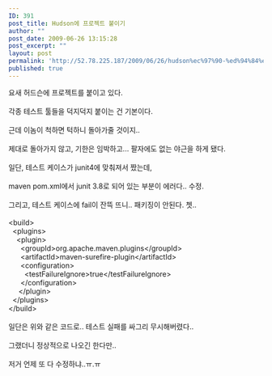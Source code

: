 ```yaml
---
ID: 391
post_title: Hudson에 프로젝트 붙이기
author: ""
post_date: 2009-06-26 13:15:28
post_excerpt: ""
layout: post
permalink: 'http://52.78.225.187/2009/06/26/hudson%ec%97%90-%ed%94%84%eb%a1%9c%ec%a0%9d%ed%8a%b8-%eb%b6%99%ec%9d%b4%ea%b8%b0/'
published: true
---
```

요새 허드슨에 프로젝트를 붙이고 있다.<BR><BR>각종 테스트 툴들을 덕지덕지 붙이는 건 기본이다.<BR><BR>근데 이놈이 척하면 턱하니 돌아가줄 것이지..<BR><BR>제대로 돌아가지 않고, 기한은 임박하고... 팔자에도 없는 야근을 하게 됐다.<BR><BR>일단, 테스트 케이스가 junit4에 맞춰져서 짰는데,<BR><BR>maven pom.xml에서 junit 3.8로 되어 있는 부분이 에러다.. 수정.<BR><BR>그리고, 테스트 케이스에 fail이 잔뜩 뜨니.. 패키징이 안된다. 쳇..<BR><BR>&lt;build&gt;<BR>&nbsp; &lt;plugins&gt;<BR>&nbsp;&nbsp; &nbsp;&lt;plugin&gt;<BR>&nbsp; &nbsp;&nbsp; &nbsp;&lt;groupId&gt;org.apache.maven.plugins&lt;/groupId&gt;<BR>&nbsp; &nbsp; &nbsp; &lt;artifactId&gt;maven-surefire-plugin&lt;/artifactId&gt;<BR>&nbsp; &nbsp; &nbsp; &lt;configuration&gt;<BR>&nbsp; &nbsp; &nbsp;&nbsp; &nbsp;&lt;testFailureIgnore&gt;true&lt;/testFailureIgnore&gt;<BR>&nbsp; &nbsp; &nbsp; &lt;/configuration&gt;<BR>&nbsp; &nbsp; &nbsp;&lt;/plugin&gt;<BR>&nbsp; &lt;/plugins&gt;<BR>&lt;/build&gt;<BR><BR>일단은 위와 같은 코드로.. 테스트 실패를 싸그리 무시해버렸다..<BR><BR>그랬더니 정상적으로 나오긴 한다만..<BR><BR>저거 언제 또 다 수정하냐..ㅠ.ㅠ